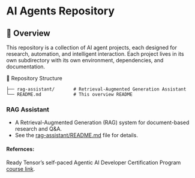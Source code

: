# AI Agents Repository

## 🧠 Overview
This repository is a collection of AI agent projects, each designed for research, automation, and intelligent interaction. Each project lives in its own subdirectory with its own environment, dependencies, and documentation.

📁 Repository Structure
```
├── rag-assistant/       # Retrieval-Augmented Generation Assistant
└── README.md            # This overview README
```

### RAG Assistant
- A Retrieval-Augmented Generation (RAG) system for document-based research and Q&A.
- See the [rag-assistant/README.md](./rag-assistant/README.md) file for details.

#### Refernces:
Ready Tensor’s self-paced Agentic AI Developer Certification Program [course link](https://app.readytensor.ai/certifications/agentic-ai-cert-U7HxeL7a).
